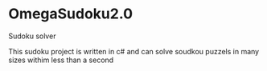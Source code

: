 # OmegaSudoku2.0
Sudoku solver 

This sudoku project is written in c# and can solve soudkou puzzels in many sizes withim less than a second
